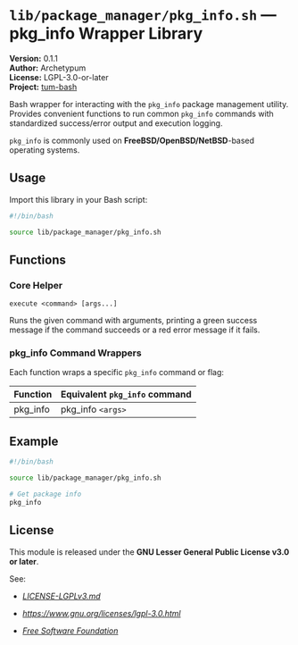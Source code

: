 # `lib/package_manager/pkg_info.sh` — pkg_info Wrapper Library

**Version:** 0.1.1  
**Author:** Archetypum  
**License:** LGPL-3.0-or-later  
**Project:** [tum-bash](https://github.com/Archetypum/tum-bash.git)

Bash wrapper for interacting with the `pkg_info` package management utility. Provides convenient functions to run common `pkg_info` commands with standardized success/error output and execution logging.

`pkg_info` is commonly used on **FreeBSD/OpenBSD/NetBSD**-based operating systems.

## Usage

Import this library in your Bash script:

```bash
#!/bin/bash

source lib/package_manager/pkg_info.sh
```

## Functions

### Core Helper

`execute <command> [args...]`

Runs the given command with arguments, printing a green success message if the command succeeds or a red error message if it fails.

### pkg_info Command Wrappers

Each function wraps a specific `pkg_info` command or flag:

| **Function** | **Equivalent `pkg_info` command** |
|--------------|-----------------------------------|
| pkg_info     | pkg_info `<args>`                 |

## Example

```bash
#!/bin/bash

source lib/package_manager/pkg_info.sh

# Get package info
pkg_info
```

## License

This module is released under the **GNU Lesser General Public License v3.0 or later**.

See:

- [_LICENSE-LGPLv3.md_](https://github.com/Archetypum/tum-bash/blob/master/LICENSE-LGPLv3.md)

- _https://www.gnu.org/licenses/lgpl-3.0.html_

- [_Free Software Foundation_](https://www.fsf.org/)
